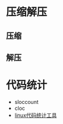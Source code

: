 # 压缩解压

## 压缩

## 解压

# 代码统计

- sloccount
- cloc
- [linux代码统计工具](https://blog.csdn.net/gatieme/article/details/52791294)

